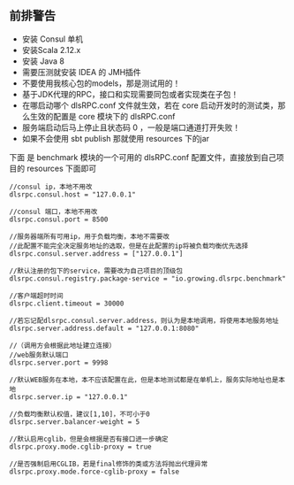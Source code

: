 前排警告
---

* 安装 Consul 单机
* 安装Scala 2.12.x
* 安装 Java 8
* 需要压测就安装 IDEA 的 JMH插件
* 不要使用我核心包的models，那是测试用的！
* 基于JDK代理的RPC，接口和实现需要同包或者实现类在子包！
* 在哪启动哪个 dlsRPC.conf 文件就生效，若在 core 启动开发时的测试类，那么生效的配置是 core 模块下的 dlsRPC.conf
* 服务端启动后马上停止且状态码 0 ，一般是端口通道打开失败！
* 如果不会使用 sbt publish 那就使用 resources 下的jar

下面 是 benchmark 模块的一个可用的 dlsRPC.conf 配置文件，直接放到自己项目的 resources 下面即可

```
//consul ip，本地不用改
dlsrpc.consul.host = "127.0.0.1"

//consul 端口，本地不用改
dlsrpc.consul.port = 8500

//服务器端所有可用ip，用于负载均衡，本地不需要改
//此配置不能完全决定服务地址的选取，但是在此配置的ip将被负载均衡优先选择
dlsrpc.consul.server.address = ["127.0.0.1"]

//默认注册的包下的service，需要改为自己项目的顶级包
dlsrpc.consul.registry.package-service = "io.growing.dlsrpc.benchmark"

//客户端超时时间
dlsrpc.client.timeout = 30000

//若忘记配dlsrpc.consul.server.address，则认为是本地调用，将使用本地服务地址
dlsrpc.server.address.default = "127.0.0.1:8080"

//（调用方会根据此地址建立连接）
//web服务默认端口
dlsrpc.server.port = 9998

//默认WEB服务在本地，本不应该配置在此，但是本地测试都是在单机上，服务实际地址也是本地
dlsrpc.server.ip = "127.0.0.1"

//负载均衡默认权值，建议[1,10]，不可小于0
dlsrpc.server.balancer-weight = 5

//默认启用cglib，但是会根据是否有接口进一步确定
dlsrpc.proxy.mode.cglib-proxy = true

//是否强制启用CGLIB，若是final修饰的类或方法将抛出代理异常
dlsrpc.proxy.mode.force-cglib-proxy = false
```